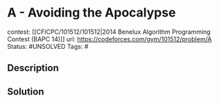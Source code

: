 # A - Avoiding the Apocalypse

contest: [[CFICPC/101512/101512|2014 Benelux Algorithm Programming Contest (BAPC 14)]]
url: https://codeforces.com/gym/101512/problem/A
Status: #UNSOLVED
Tags: #

## Description

## Solution


